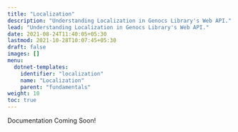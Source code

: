 ```yaml
---
title: "Localization"
description: "Understanding Localization in Genocs Library's Web API."
lead: "Understanding Localization in Genocs Library's Web API."
date: 2021-08-24T11:40:05+05:30
lastmod: 2021-10-28T10:07:45+05:30
draft: false
images: []
menu:
  dotnet-templates:
    identifier: "localization"
    name: "Localization"
    parent: "fundamentals"
weight: 10
toc: true
---
```


Documentation Coming Soon!
